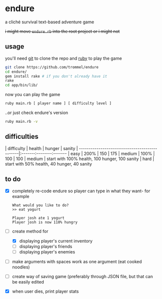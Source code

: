 endure
=====
a cliché survival text-based adventure game

~~i might move `endure.rb` into the root project or i might not~~

usage
-----

you'll need [git](http://git-scm.com/) to clone the repo
and [ruby](https://www.ruby-lang.org/en/) to play the game

```bash
git clone https://github.com/trommel/endure
cd endure/
gem install rake # if you don't already have it
rake
cd app/bin/lib/
```

now you can play the game

```bash
ruby main.rb [ player name ] [ difficulty level ]
```

..or just check endure's version

```bash
ruby main.rb -v
```

difficulties
-------------

| difficulty                                     | health | hunger | sanity
| -----------------------------------------------|:-------:--------:-------
| easy                                           | 200%   | 150    | 175
| medium                                         | 100%   | 100    | 100
| medium                                         | start with 100% health, 100 hunger, 100 sanity
| hard                                           | start with 50% health, 40 hunger, 40 sanity


to do
-----

- [x] completely re-code endure so player can type in what they want-
  for example
  ```
  What would you like to do?
  >> eat yogurt

  Player josh ate 1 yogurt
  Player josh is now 110% hungry
  ```

- [ ] create method for
  - [x] displaying player's current inventory
  - [ ] displaying player's friends
  - [ ] displaying player's enemies

- [ ] make arguments with spaces work as one argument (eat cooked noodles)
- [ ] create way of saving game (preferably through JSON file, but that can be easily edited
- [x] when user dies, print player stats
